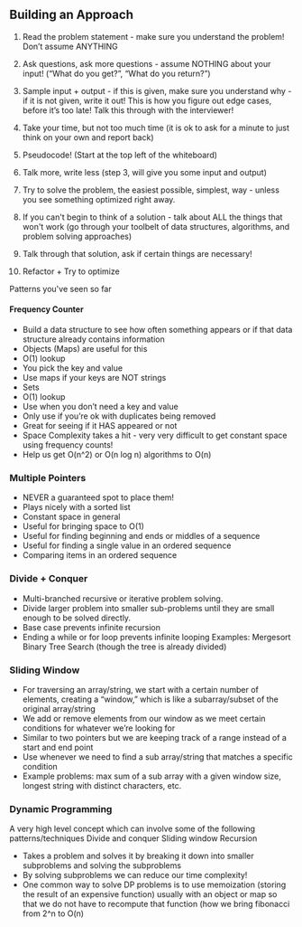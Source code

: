 ## Building an Approach

1.  Read the problem statement - make sure you understand the problem! Don’t assume ANYTHING

2.  Ask questions, ask more questions - assume NOTHING about your input! (“What do you get?”, “What do you return?”)

3.  Sample input + output - if this is given, make sure you understand why - if it is not given, write it out! This is how you figure out edge cases, before it’s too late! Talk this through with the interviewer!

4.  Take your time, but not too much time (it is ok to ask for a minute to just think on your own and report back)

5.  Pseudocode! (Start at the top left of the whiteboard)

6.  Talk more, write less (step 3, will give you some input and output)

7.  Try to solve the problem, the easiest possible, simplest, way - unless you see something optimized right away.

8.  If you can't begin to think of a solution - talk about ALL the things that won't work (go through your toolbelt of data structures, algorithms, and problem solving approaches)

9.  Talk through that solution, ask if certain things are necessary!

10. Refactor + Try to optimize

Patterns you've seen so far

#### Frequency Counter

* Build a data structure to see how often something appears or if that data structure already contains information
* Objects (Maps) are useful for this
* O(1) lookup
* You pick the key and value
* Use maps if your keys are NOT strings
* Sets
* O(1) lookup
* Use when you don’t need a key and value
* Only use if you’re ok with duplicates being removed
* Great for seeing if it HAS appeared or not
* Space Complexity takes a hit - very very difficult to get constant space using frequency counts!
* Help us get O(n^2) or O(n log n) algorithms to O(n)

### Multiple Pointers

* NEVER a guaranteed spot to place them!
* Plays nicely with a sorted list
* Constant space in general
* Useful for bringing space to O(1)
* Useful for finding beginning and ends or middles of a sequence
* Useful for finding a single value in an ordered sequence
* Comparing items in an ordered sequence

### Divide + Conquer

* Multi-branched recursive or iterative problem solving.
* Divide larger problem into smaller sub-problems until they are small enough to be solved directly.
* Base case prevents infinite recursion
* Ending a while or for loop prevents infinite looping
  Examples:
  Mergesort
  Binary Tree Search (though the tree is already divided)

### Sliding Window

* For traversing an array/string, we start with a certain number of elements, creating a “window,” which is like a subarray/subset of the original array/string
* We add or remove elements from our window as we meet certain conditions for whatever we’re looking for
* Similar to two pointers but we are keeping track of a range instead of a start and end point
* Use whenever we need to find a sub array/string that matches a specific condition
* Example problems: max sum of a sub array with a given window size, longest string with distinct characters, etc.

### Dynamic Programming

A very high level concept which can involve some of the following patterns/techniques
Divide and conquer
Sliding window
Recursion

* Takes a problem and solves it by breaking it down into smaller subproblems and solving the subproblems
* By solving subproblems we can reduce our time complexity!
* One common way to solve DP problems is to use memoization (storing the result of an expensive function) usually with an object or map so that we do not have to recompute that function (how we bring fibonacci from 2^n to O(n)
